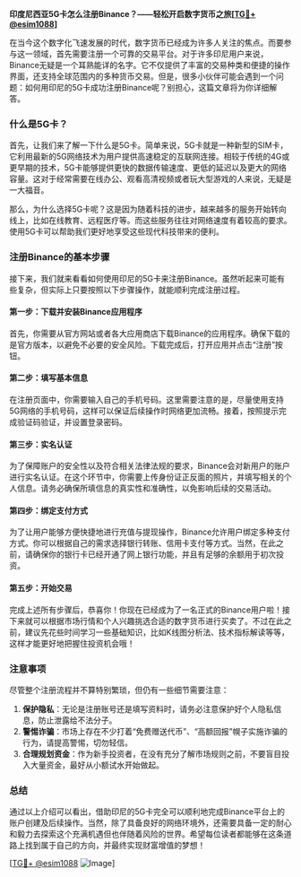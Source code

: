 **印度尼西亚5G卡怎么注册Binance？——轻松开启数字货币之旅[[TG💪+ @esim1088](https://t.me/s/esim1088)]**

在当今这个数字化飞速发展的时代，数字货币已经成为许多人关注的焦点。而要参与这一领域，首先需要注册一个可靠的交易平台。对于许多印尼用户来说，Binance无疑是一个耳熟能详的名字。它不仅提供了丰富的交易种类和便捷的操作界面，还支持全球范围内的多种货币交易。但是，很多小伙伴可能会遇到一个问题：如何用印尼的5G卡成功注册Binance呢？别担心，这篇文章将为你详细解答。

### 什么是5G卡？

首先，让我们来了解一下什么是5G卡。简单来说，5G卡就是一种新型的SIM卡，它利用最新的5G网络技术为用户提供高速稳定的互联网连接。相较于传统的4G或更早期的技术，5G卡能够提供更快的数据传输速度、更低的延迟以及更大的网络容量。这对于经常需要在线办公、观看高清视频或者玩大型游戏的人来说，无疑是一大福音。

那么，为什么选择5G卡呢？这是因为随着科技的进步，越来越多的服务开始转向线上，比如在线教育、远程医疗等。而这些服务往往对网络速度有着较高的要求。使用5G卡可以帮助我们更好地享受这些现代科技带来的便利。

### 注册Binance的基本步骤

接下来，我们就来看看如何使用印尼的5G卡来注册Binance。虽然听起来可能有些复杂，但实际上只要按照以下步骤操作，就能顺利完成注册过程。

#### 第一步：下载并安装Binance应用程序

首先，你需要从官方网站或者各大应用商店下载Binance的应用程序。确保下载的是官方版本，以避免不必要的安全风险。下载完成后，打开应用并点击“注册”按钮。

#### 第二步：填写基本信息

在注册页面中，你需要输入自己的手机号码。这里需要注意的是，尽量使用支持5G网络的手机号码，这样可以保证后续操作时网络更加流畅。接着，按照提示完成验证码验证，并设置登录密码。

#### 第三步：实名认证

为了保障账户的安全性以及符合相关法律法规的要求，Binance会对新用户的账户进行实名认证。在这个环节中，你需要上传身份证正反面的照片，并填写相关的个人信息。请务必确保所填信息的真实性和准确性，以免影响后续的交易活动。

#### 第四步：绑定支付方式

为了让用户能够方便快捷地进行充值与提现操作，Binance允许用户绑定多种支付方式。你可以根据自己的需求选择银行转账、信用卡支付等方式。当然，在此之前，请确保你的银行卡已经开通了网上银行功能，并且有足够的余额用于初次投资。

#### 第五步：开始交易

完成上述所有步骤后，恭喜你！你现在已经成为了一名正式的Binance用户啦！接下来就可以根据市场行情和个人兴趣挑选合适的数字货币进行买卖了。不过在此之前，建议先花些时间学习一些基础知识，比如K线图分析法、技术指标解读等等，这样才能更好地把握住投资机会哦！

### 注意事项

尽管整个注册流程并不算特别繁琐，但仍有一些细节需要注意：

1. **保护隐私**：无论是注册账号还是填写资料时，请务必注意保护好个人隐私信息，防止泄露给不法分子。
2. **警惕诈骗**：市场上存在不少打着“免费赠送代币”、“高额回报”幌子实施诈骗的行为，请提高警惕，切勿轻信。
3. **合理规划资金**：作为新手投资者，在没有充分了解市场规则之前，不要盲目投入大量资金，最好从小额试水开始做起。

### 总结

通过以上介绍可以看出，借助印尼的5G卡完全可以顺利地完成Binance平台上的账户创建及后续操作。当然，除了具备良好的网络环境外，还需要具备一定的耐心和毅力去探索这个充满机遇但也伴随着风险的世界。希望每位读者都能够在这条道路上找到属于自己的方向，并最终实现财富增值的梦想！

[[TG💪+ @esim1088](https://t.me/s/esim1088) ![Image](https://i.postimg.cc/4NQfJmqS/Snipaste-2025-05-13-00-14-12.png)]